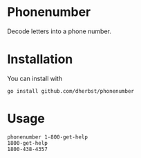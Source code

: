 # Phonenumber
Decode letters into a phone number.

# Installation
You can install with

    go install github.com/dherbst/phonenumber

# Usage

    phonenumber 1-800-get-help
    1800-get-help
    1800-438-4357
